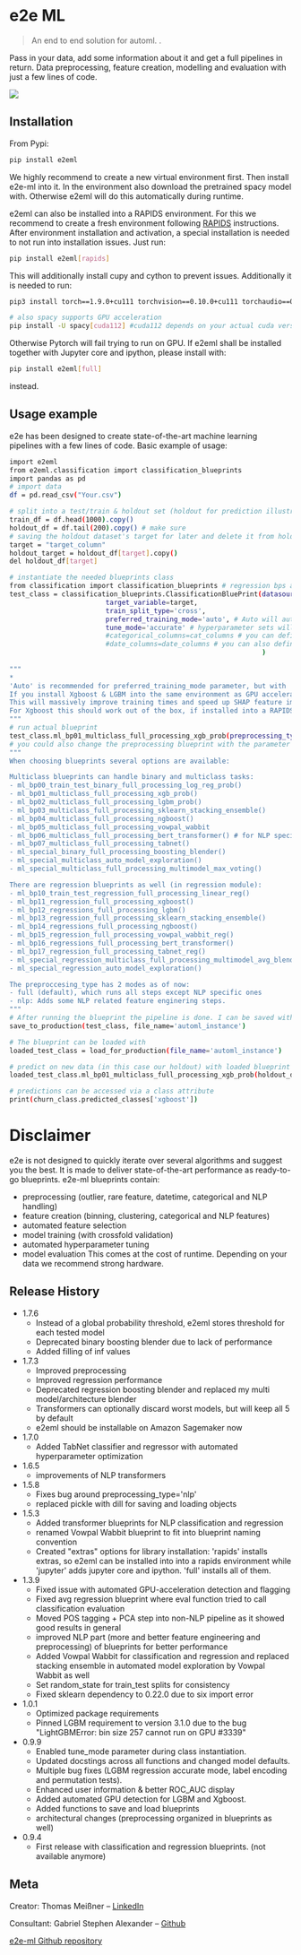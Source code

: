 # e2e ML
> An end to end solution for automl. .

Pass in your data, add some information about it and get a full pipelines in return. Data preprocessing,
feature creation, modelling and evaluation with just a few lines of code.

![](header.png)

## Installation

From Pypi:

```sh
pip install e2eml
```
We highly recommend to create a new virtual environment first. Then install e2e-ml into it. In the environment also download
the pretrained spacy model with. Otherwise e2eml will do this automatically during runtime.

e2eml can also be installed into a RAPIDS environment. For this we recommend to create a fresh environment following
[RAPIDS](https://rapids.ai/start.html) instructions. After environment installation and activation, a special installation is needed to not run into installation issues.
Just run:
```sh
pip install e2eml[rapids]
```
This will additionally install cupy and cython to prevent issues. Additionally it is needed to run:
```sh
pip3 install torch==1.9.0+cu111 torchvision==0.10.0+cu111 torchaudio==0.9.0 -f https://download.pytorch.org/whl/torch_stable.html

# also spacy supports GPU acceleration
pip install -U spacy[cuda112] #cuda112 depends on your actual cuda version, see: https://spacy.io/usage
```
Otherwise Pytorch will fail trying to run on GPU.
If e2eml shall be installed together with Jupyter core and ipython, please install with:
```sh
pip install e2eml[full]
```
instead.

## Usage example

e2e has been designed to create state-of-the-art machine learning pipelines with a few lines of code. Basic example of usage:
```sh
import e2eml
from e2eml.classification import classification_blueprints
import pandas as pd
# import data
df = pd.read_csv("Your.csv")

# split into a test/train & holdout set (holdout for prediction illustration here, but not required at all)
train_df = df.head(1000).copy()
holdout_df = df.tail(200).copy() # make sure
# saving the holdout dataset's target for later and delete it from holdout dataset
target = "target_column"
holdout_target = holdout_df[target].copy()
del holdout_df[target]

# instantiate the needed blueprints class
from classification import classification_blueprints # regression bps are available with from regression import regression_blueprints
test_class = classification_blueprints.ClassificationBluePrint(datasource=train_df, 
                        target_variable=target,
                        train_split_type='cross',
                        preferred_training_mode='auto', # Auto will automatically identify, if LGBM & Xgboost can use GPU acceleration*
                        tune_mode='accurate' # hyperparameter sets will be validated with 10-fold CV Set this to 'simple' for 1-fold CV
                        #categorical_columns=cat_columns # you can define categorical columns, otherwise e2e does this automatically
                        #date_columns=date_columns # you can also define date columns (expected is YYYY-MM-DD format)
                                                               )
                                                                 
"""
*
'Auto' is recommended for preferred_training_mode parameter, but with 'CPU' and 'GPU' it can also be controlled manually.
If you install Xgboost & LGBM into the same environment as GPU accelerated versions, you can set preferred_training_mode='gpu'.
This will massively improve training times and speed up SHAP feature importance for LGBM and Xgboost related tasks.
For Xgboost this should work out of the box, if installed into a RAPIDS environment.
"""
# run actual blueprint
test_class.ml_bp01_multiclass_full_processing_xgb_prob(preprocessing_type='nlp') 
# you could also change the preprocessing blueprint with the parameter "preprocess_bp='bp_01' (or bp_02 or bp_03)"
"""
When choosing blueprints several options are available:

Multiclass blueprints can handle binary and multiclass tasks:
- ml_bp00_train_test_binary_full_processing_log_reg_prob()
- ml_bp01_multiclass_full_processing_xgb_prob()
- ml_bp02_multiclass_full_processing_lgbm_prob()
- ml_bp03_multiclass_full_processing_sklearn_stacking_ensemble()
- ml_bp04_multiclass_full_processing_ngboost()
- ml_bp05_multiclass_full_processing_vowpal_wabbit
- ml_bp06_multiclass_full_processing_bert_transformer() # for NLP specifically
- ml_bp07_multiclass_full_processing_tabnet()
- ml_special_binary_full_processing_boosting_blender()
- ml_special_multiclass_auto_model_exploration()
- ml_special_multiclass_full_processing_multimodel_max_voting()

There are regression blueprints as well (in regression module):
- ml_bp10_train_test_regression_full_processing_linear_reg()
- ml_bp11_regression_full_processing_xgboost()
- ml_bp12_regressions_full_processing_lgbm()
- ml_bp13_regression_full_processing_sklearn_stacking_ensemble()
- ml_bp14_regressions_full_processing_ngboost()
- ml_bp15_regression_full_processing_vowpal_wabbit_reg()
- ml_bp16_regressions_full_processing_bert_transformer()
- ml_bp17_regression_full_processing_tabnet_reg()
- ml_special_regression_multiclass_full_processing_multimodel_avg_blender()
- ml_special_regression_auto_model_exploration()

The preproccesing_type has 2 modes as of now:
- full (default), which runs all steps except NLP specific ones
- nlp: Adds some NLP related feature enginering steps.
"""
# After running the blueprint the pipeline is done. I can be saved with:
save_to_production(test_class, file_name='automl_instance')

# The blueprint can be loaded with
loaded_test_class = load_for_production(file_name='automl_instance')

# predict on new data (in this case our holdout) with loaded blueprint
loaded_test_class.ml_bp01_multiclass_full_processing_xgb_prob(holdout_df, preprocessing_type='nlp')

# predictions can be accessed via a class attribute
print(churn_class.predicted_classes['xgboost'])
```
# Disclaimer
e2e is not designed to quickly iterate over several algorithms and suggest you the best. It is made to deliver
state-of-the-art performance as ready-to-go blueprints. e2e-ml blueprints contain:
- preprocessing (outlier, rare feature, datetime, categorical and NLP handling)
- feature creation (binning, clustering, categorical and NLP features)
- automated feature selection
- model training (with crossfold validation)
- automated hyperparameter tuning
- model evaluation
  This comes at the cost of runtime. Depending on your data we recommend strong hardware.

## Release History
* 1.7.6
  - Instead of a global probability threshold, e2eml stores threshold for each tested model
  - Deprecated binary boosting blender due to lack of performance
  - Added filling of inf values
* 1.7.3
  - Improved preprocessing
  - Improved regression performance
  - Deprecated regression boosting blender and replaced my multi model/architecture blender
  - Transformers can optionally discard worst models, but will keep all 5 by default
  - e2eml should be installable on Amazon Sagemaker now
* 1.7.0
  - Added TabNet classifier and regressor with automated hyperparameter optimization
* 1.6.5
  - improvements of NLP transformers
* 1.5.8
  - Fixes bug around preprocessing_type='nlp'
  - replaced pickle with dill for saving and loading objects
* 1.5.3
  - Added transformer blueprints for NLP classification and regression
  - renamed Vowpal Wabbit blueprint to fit into blueprint naming convention
  - Created "extras" options for library installation: 'rapids' installs extras, so e2eml can be installed into
    into a rapids environment while 'jupyter' adds jupyter core and ipython. 'full' installs all of them.
* 1.3.9
  - Fixed issue with automated GPU-acceleration detection and flagging
  - Fixed avg regression blueprint where eval function tried to call classification evaluation
  - Moved POS tagging + PCA step into non-NLP pipeline as it showed good results in general
  - improved NLP part (more and better feature engineering and preprocessing) of blueprints for better performance
  - Added Vowpal Wabbit for classification and regression and replaced stacking ensemble in automated model exploration
    by Vowpal Wabbit as well
  - Set random_state for train_test splits for consistency
  - Fixed sklearn dependency to 0.22.0 due to six import error
* 1.0.1
  - Optimized package requirements
  - Pinned LGBM requirement to version 3.1.0 due to the bug "LightGBMError: bin size 257 cannot run on GPU #3339"
* 0.9.9
  * Enabled tune_mode parameter during class instantiation.
  * Updated docstings across all functions and changed model defaults.
  * Multiple bug fixes (LGBM regression accurate mode, label encoding and permutation tests).
  * Enhanced user information & better ROC_AUC display
  * Added automated GPU detection for LGBM and Xgboost.
  * Added functions to save and load blueprints
  * architectural changes (preprocessing organized in blueprints as well)
* 0.9.4
  * First release with classification and regression blueprints. (not available anymore)

## Meta

Creator: Thomas Meißner – [LinkedIn](https://www.linkedin.com/in/thomas-mei%C3%9Fner-m-a-3808b346)

Consultant: Gabriel Stephen Alexander – [Github](https://github.com/bitsofsteve)


[e2e-ml Github repository](https://github.com/ThomasMeissnerDS/e2e_ml)

